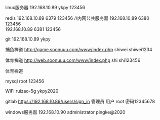linux服务器  192.168.10.89
ykpy
123456


redis
192.168.10.89  6379   123456   //内网公共服务器
192.168.10.89  6380   123456   
192.168.10.89  6381   123456   


git
192.168.10.89
ykpy


捕鱼禅道
http://game.soonuuu.com/www/index.php
shiwei
shiwei1234

体育禅道
http://web.soonuuu.com/www/index.php
shi
shi123456


体育禅道



mysql
root
123456



WiFi
ruizao-5g
ykpy2020



gitlab
https://192.168.10.89/users/sign_in
管理员 用户 root  密码12345678



windows服务器 192.168.10.90  administrator     pingke@2020
